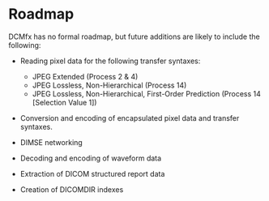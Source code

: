 # Roadmap

DCMfx has no formal roadmap, but future additions are likely to include the
following:

- Reading pixel data for the following transfer syntaxes:

  - JPEG Extended (Process 2 & 4)
  - JPEG Lossless, Non-Hierarchical (Process 14)
  - JPEG Lossless, Non-Hierarchical, First-Order Prediction (Process 14 [Selection Value 1])

- Conversion and encoding of encapsulated pixel data and transfer syntaxes.

- DIMSE networking

- Decoding and encoding of waveform data

- Extraction of DICOM structured report data

- Creation of DICOMDIR indexes
